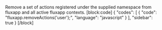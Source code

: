 Remove a set of actions registered under the supplied namespace from fluxapp and all active fluxapp contexts.
[block:code]
{
  "codes": [
    {
      "code": "fluxapp.removeActions('user');",
      "language": "javascript"
    }
  ],
  "sidebar": true
}
[/block]